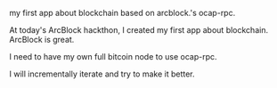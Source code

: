 my first app about blockchain based on arcblock.'s ocap-rpc.

At today's ArcBlock hackthon, I created my first app about blockchain. ArcBlock is great.

I need to have my own full bitcoin node to use ocap-rpc.

I will incrementally iterate and try to make it better.
